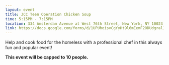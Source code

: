 ```yaml
---
layout: event
title: JCC Teen Operation Chicken Soup
time: 5:15PM - 7:15PM
location: 334 Amsterdam Avenue at West 76th Street, New York, NY 10023 (Jewish Community Center in Manhattan)
link: https://docs.google.com/forms/d/1UPUhoisvCgYyHt9l6mEemF2ODUdgralJlDQeUC7Od98/viewform?usp=send_form
---
```

Help and cook food for the homeless with a professional chef in this always fun and popular event!

**This event will be capped to 10 people.**
